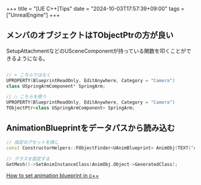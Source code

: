 +++
title = "[UE C++]Tips"
date = "2024-10-03T17:57:39+09:00"
tags = ["UnrealEngine"]
+++

## メンバのオブジェクトはTObjectPtrの方が良い

SetupAttachmentなどのUSceneComponentが持っている関数を叩くことができるようになる。

```cpp

// × こちらではなく
UPROPERTY(BlueprintReadOnly, EditAnywhere, Category = "Camera") 
class USpringArmComponent* SpringArm;

// ○ こちらを使う
UPROPERTY(BlueprintReadOnly, EditAnywhere, Category = "Camera") 
TObjectPtr<class USpringArmComponent> SpringArm;
```

## AnimationBlueprintをデータパスから読み込む

```cpp
// 指定のアセットを探し
const ConstructorHelpers::FObjectFinder<UAnimBlueprint> AnimObj(TEXT("AnimBlueprint'/Game/Path/To/HogeAnimBP_Maw.HogeAnimBP_Maw'"));

// クラスを設定する
GetMesh()->SetAnimInstanceClass(AnimObj.Object->GeneratedClass);
```

[How to set animation blueprint in c++](https://forums.unrealengine.com/t/how-to-set-animation-blueprint-in-c/302820/2)
